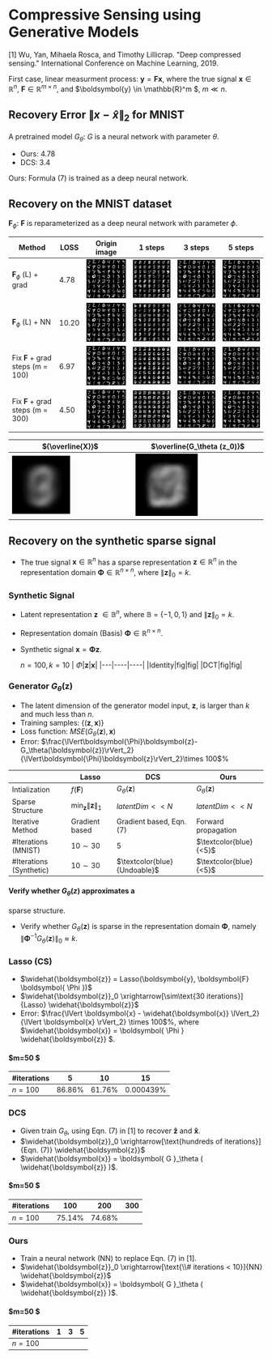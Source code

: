 # Compressive Sensing using Generative Models
 
 [1] Wu, Yan, Mihaela Rosca, and Timothy Lillicrap. "Deep compressed sensing." International Conference on Machine Learning, 2019.
 
 First case, linear measurment process: $\boldsymbol{y} = \boldsymbol{F} \boldsymbol{x}$, where the true signal $\boldsymbol{x} \in \mathbb{R}^n$, $\boldsymbol{F} \in \mathbb{R}^{m \times n}$, and $\boldsymbol{y} \in \mathbb{R}^m $, $m \ll n$.

## Recovery Error $\lVert x-\hat{x}\rVert_2$ for MNIST

A pretrained model $G_\theta$: $G$ is a neural network with parameter $\theta$.

- Ours: 4.78
- DCS: 3.4

Ours: Formula (7) is trained as a deep neural network.

## Recovery on the MNIST dataset

 $\boldsymbol{F}_\phi$: $\boldsymbol{F}$ is reparameterized as a deep neural network with parameter $\phi$.

|Method|LOSS|Origin image| 1 steps|3 steps | 5 steps|
|-------| ----|------- | -----|------ |-----|
|$\boldsymbol{F}_\phi$ (L) + grad|4.78|![alt_text](./fig/origin.png)|![alt_text](./fig/reconstruction_0.png)|![alt_text](./fig/reconstruction_3.png)|![alt_text](./fig/reconstruction_5.png)|
|$\boldsymbol{F}_\phi$ (L) + NN|10.20|![alt_text](./fig/origin.png)|![alt_text](./fig/reconstruction_0_nn.png)|![alt_text](./fig/reconstruction_3_nn.png)|![alt_text](./fig/reconstruction_5_nn.png)|
|Fix $\boldsymbol{F}$ + grad steps          (m = 100) |6.97|![alt_text](./fig/origin.png)|![alt_text](./fig/reconstruction_0_4_last.png)|![alt_text](./fig/reconstruction_3_4_last.png)|![alt_text](./fig/reconstruction_5_4_last.png)|
|Fix $\boldsymbol{F}$ + grad steps          (m = 300)|4.50|![alt_text](./fig/origin.png)|![alt_text](./fig/reconstruction_0_3_last.png)|![alt_text](./fig/reconstruction_3_3_last.png)|![alt_text](./fig/reconstruction_5_3_last.png)|

|${\overline{X}}$|$\overline{G_\theta (z_0)}$|
|-----|-----|
|<img src="./fig/origin_average.png"  width="50%" height="50%">|<img src="./fig/recon_average.png"  width="50%" height="50%">|

## Recovery on the synthetic sparse signal
<!-- ### DCS
|Method|Number of iterations|Origin|Recovery|
|---|----|----|----|
|LASSO|10|![alt_text](./fig/origin_signal_11.png)|![alt_text](./fig/recovery_signal_lasso.png)|
|$G_\theta(z)$|10|![alt_text](./fig/origin_signal_11.png)|![alt_text](./fig/recovery_signal_11.png)|
 -->
- The true signal $\boldsymbol{x} \in \mathbb{R}^n$  has a sparse representation $\boldsymbol{z}\in \mathbb{R}^n$ in the representation domain $\boldsymbol{\Phi} \in \mathbb{R}^{n \times n}$, where $\lVert \boldsymbol{z} \rVert_0=k$.
### Synthetic Signal
- Latent representation $\boldsymbol{z}$  $\in \mathbb{B}^{n}$, where $\mathbb{B}$ =  $\lbrace -1,0, 1\rbrace$ and $\lVert \boldsymbol{z}\rVert_0 = k$.
- Representation domain (Basis) $\boldsymbol{\Phi} \in \mathbb{R}^{n\times n}$.
- Synthetic signal $\boldsymbol{x} = \boldsymbol{\Phi} \boldsymbol{z}$.

    $n=100, k=10$
    | $\Phi$|$\boldsymbol{z}$|$\boldsymbol{x}$|
    |---|----|----|
    |Identity|fig|fig|
    |DCT|fig|fig|


### Generator $G_\theta(\boldsymbol{z})$
- The latent dimension of the generator model input, $\boldsymbol{z}$, is larger than $k$ and much less than $n$.
- Training samples: $\lbrace (\boldsymbol{z},\boldsymbol{x})\rbrace$
- Loss function:  $MSE(G_\theta(\boldsymbol{z}), \boldsymbol{x})$
- Error: $\frac{\lVert\boldsymbol{\Phi}\boldsymbol{z}-G_\theta(\boldsymbol{z})\rVert_2}{\lVert\boldsymbol{\Phi}\boldsymbol{z}\rVert_2}\times 100$%


||Lasso|DCS|Ours|
|-|--|--|--|
|Intialization|$f(\boldsymbol{F})$|$G_\theta(\boldsymbol{z})$|$G_\theta(\boldsymbol{z})$|
|Sparse Structure|$\min_{\boldsymbol{z}}\lVert \boldsymbol{z}\rVert_1$|$latentDim << N$ |$latentDim << N$|
|Iterative Method| Gradient based|Gradient based, Eqn. $(7)$| Forward propagation|
|\#Iterations (MNIST)|$10\sim30$|$5$|$\textcolor{blue}{<5}$|
|\#Iterations (Synthetic)|$10\sim30$|$\textcolor{blue}{Undoable}$|$\textcolor{blue}{<5}$|

#### Verify whether $G_\theta(z)$ approximates a 
sparse structure.
- Verify whether $G_\theta(\boldsymbol{z})$ is sparse in the representation domain $\boldsymbol{\Phi}$, namely $\lVert\boldsymbol{\Phi}^{-1}G_\theta(\boldsymbol{z})\rVert_0 \approx k$.



### Lasso (CS)
- $\widehat{\boldsymbol{z}} = Lasso(\boldsymbol{y}, \boldsymbol{F} \boldsymbol{ \Phi })$
- $\widehat{\boldsymbol{z}}_0 \xrightarrow[\sim\text{30 iterations}]{Lasso} \widehat{\boldsymbol{z}}$
- Error: $\frac{\lVert \boldsymbol{x} - \widehat{\boldsymbol{x}} \lVert_2}{\lVert \boldsymbol{x} \rVert_2} \times 100$%, where $\widehat{\boldsymbol{x}} = \boldsymbol{ \Phi } \widehat{\boldsymbol{z}} $.

 
#### $m=50 $ 

|#iterations| $5$ | $10$ |  $15$|
|------|------|------|-----|
|$n=100$|86.86%|61.76%|0.000439%|


### DCS
- Given train $G_\theta$, using Eqn. (7) in [1] to recover $\boldsymbol{\widehat{z}}$ and $\boldsymbol{\widehat{x}}$.
- $\widehat{\boldsymbol{z}}_0 \xrightarrow[\text{hundreds of iterations}]{Eqn. (7)} \widehat{\boldsymbol{z}}$
- $\widehat{\boldsymbol{x}} = \boldsymbol{ G }_\theta ( \widehat{\boldsymbol{z}} )$.

#### $m=50 $ 

|#iterations| $100$ | $200$ |  $300$|
|------|------|------|-----|
|$n=100$|75.14%|74.68%||


### Ours
- Train a neural network (NN) to replace Eqn. (7) in [1].
- $\widehat{\boldsymbol{z}}_0 \xrightarrow[\text{\\# iterations < 10}]{NN} \widehat{\boldsymbol{z}}$
- $\widehat{\boldsymbol{x}} = \boldsymbol{ G }_\theta ( \widehat{\boldsymbol{z}} )$.

#### $m=50 $ 

|#iterations| $1$ | $3$ | $5$|
|------|------|------|-----|
|$n=100$||||
